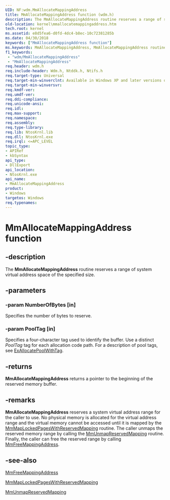 ```yaml
---
UID: NF:wdm.MmAllocateMappingAddress
title: MmAllocateMappingAddress function (wdm.h)
description: The MmAllocateMappingAddress routine reserves a range of system virtual address space of the specified size.
old-location: kernel\mmallocatemappingaddress.htm
tech.root: kernel
ms.assetid: e8d5fea6-d0fd-4dc4-b8ec-10c72381285b
ms.date: 04/30/2018
keywords: ["MmAllocateMappingAddress function"]
ms.keywords: MmAllocateMappingAddress, MmAllocateMappingAddress routine [Kernel-Mode Driver Architecture], k106_3ef2863e-218c-4546-a934-152cbd0133e9.xml, kernel.mmallocatemappingaddress, wdm/MmAllocateMappingAddress
f1_keywords:
 - "wdm/MmAllocateMappingAddress"
 - "MmAllocateMappingAddress"
req.header: wdm.h
req.include-header: Wdm.h, Ntddk.h, Ntifs.h
req.target-type: Universal
req.target-min-winverclnt: Available in Windows XP and later versions of Windows.
req.target-min-winversvr: 
req.kmdf-ver: 
req.umdf-ver: 
req.ddi-compliance: 
req.unicode-ansi: 
req.idl: 
req.max-support: 
req.namespace: 
req.assembly: 
req.type-library: 
req.lib: NtosKrnl.lib
req.dll: NtosKrnl.exe
req.irql: <=APC_LEVEL
topic_type:
- APIRef
- kbSyntax
api_type:
- DllExport
api_location:
- NtosKrnl.exe
api_name:
- MmAllocateMappingAddress
product:
- Windows
targetos: Windows
req.typenames: 
---
```


# MmAllocateMappingAddress function


## -description


The <b>MmAllocateMappingAddress</b> routine reserves a range of system virtual address space of the specified size.


## -parameters




### -param NumberOfBytes [in]

Specifies the number of bytes to reserve. 


### -param PoolTag [in]

Specifies a four-character tag used to identify the buffer. Use a distinct <i>PoolTag</i> tag for each allocation code path. For a description of pool tags, see <a href="https://docs.microsoft.com/windows-hardware/drivers/ddi/wdm/nf-wdm-exallocatepoolwithtag">ExAllocatePoolWithTag</a>. 


## -returns



<b>MmAllocateMappingAddress</b> returns a pointer to the beginning of the reserved memory buffer.




## -remarks



<b>MmAllocateMappingAddress</b> reserves a system virtual address range for the caller to use. No physical memory is allocated for the virtual address range and the virtual memory cannot be accessed until it is mapped by the <a href="https://docs.microsoft.com/windows-hardware/drivers/ddi/wdm/nf-wdm-mmmaplockedpageswithreservedmapping">MmMapLockedPagesWithReservedMapping</a> routine. The caller unmaps the reserved memory range by calling the <a href="https://docs.microsoft.com/windows-hardware/drivers/ddi/wdm/nf-wdm-mmunmapreservedmapping">MmUnmapReservedMapping</a> routine. Finally, the caller can free the reserved range by calling <a href="https://docs.microsoft.com/windows-hardware/drivers/ddi/wdm/nf-wdm-mmfreemappingaddress">MmFreeMappingAddress</a>. 




## -see-also




<a href="https://docs.microsoft.com/windows-hardware/drivers/ddi/wdm/nf-wdm-mmfreemappingaddress">MmFreeMappingAddress</a>



<a href="https://docs.microsoft.com/windows-hardware/drivers/ddi/wdm/nf-wdm-mmmaplockedpageswithreservedmapping">MmMapLockedPagesWithReservedMapping</a>



<a href="https://docs.microsoft.com/windows-hardware/drivers/ddi/wdm/nf-wdm-mmunmapreservedmapping">MmUnmapReservedMapping</a>
 

 

